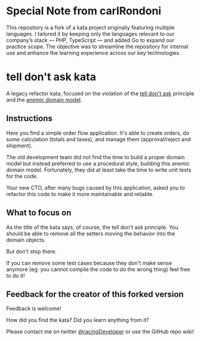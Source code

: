# Special Note from carlRondoni

This repository is a fork of a kata project originally featuring multiple languages.
I tailored it by keeping only the languages relevant to our company’s stack — PHP, TypeScript — and added Go to expand our practice scope.
The objective was to streamline the repository for internal use and enhance the learning experience across our key technologies.

# tell don't ask kata
A legacy refactor kata, focused on the violation of the [tell don't ask](https://martinfowler.com/bliki/TellDontAsk.html) principle and the [anemic domain model](https://martinfowler.com/bliki/AnemicDomainModel.html).

## Instructions
Here you find a simple order flow application. It's able to create orders, do some calculation (totals and taxes), and manage them (approval/reject and shipment).

The old development team did not find the time to build a proper domain model but instead preferred to use a procedural style, building this anemic domain model.
Fortunately, they did at least take the time to write unit tests for the code.

Your new CTO, after many bugs caused by this application, asked you to refactor this code to make it more maintainable and reliable.

## What to focus on
As the title of the kata says, of course, the tell don't ask principle.
You should be able to remove all the setters moving the behavior into the domain objects.

But don't stop there.

If you can remove some test cases because they don't make sense anymore (eg: you cannot compile the code to do the wrong thing) feel free to do it!

## Feedback for the creator of this forked version
Feedback is welcome!

How did you find the kata? Did you learn anything from it?

Please contact me on twitter [@racingDeveloper](https://twitter.com/racingDeveloper) or use the GitHub repo wiki!

